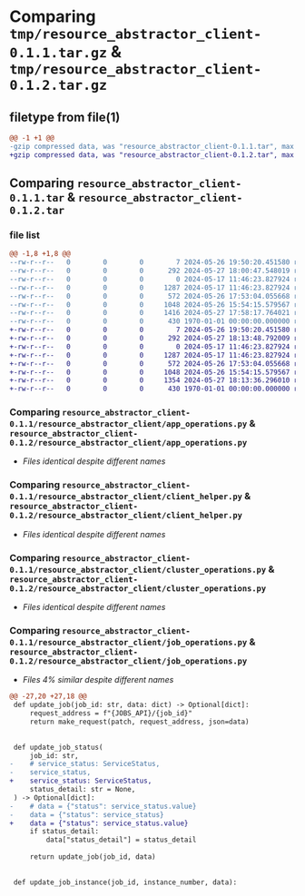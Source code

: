 # Comparing `tmp/resource_abstractor_client-0.1.1.tar.gz` & `tmp/resource_abstractor_client-0.1.2.tar.gz`

## filetype from file(1)

```diff
@@ -1 +1 @@
-gzip compressed data, was "resource_abstractor_client-0.1.1.tar", max compression
+gzip compressed data, was "resource_abstractor_client-0.1.2.tar", max compression
```

## Comparing `resource_abstractor_client-0.1.1.tar` & `resource_abstractor_client-0.1.2.tar`

### file list

```diff
@@ -1,8 +1,8 @@
--rw-r--r--   0        0        0        7 2024-05-26 19:50:20.451580 resource_abstractor_client-0.1.1/README.md
--rw-r--r--   0        0        0      292 2024-05-27 18:00:47.548019 resource_abstractor_client-0.1.1/pyproject.toml
--rw-r--r--   0        0        0        0 2024-05-17 11:46:23.827924 resource_abstractor_client-0.1.1/resource_abstractor_client/__init__.py
--rw-r--r--   0        0        0     1287 2024-05-17 11:46:23.827924 resource_abstractor_client-0.1.1/resource_abstractor_client/app_operations.py
--rw-r--r--   0        0        0      572 2024-05-26 17:53:04.055668 resource_abstractor_client-0.1.1/resource_abstractor_client/client_helper.py
--rw-r--r--   0        0        0     1048 2024-05-26 15:54:15.579567 resource_abstractor_client-0.1.1/resource_abstractor_client/cluster_operations.py
--rw-r--r--   0        0        0     1416 2024-05-27 17:58:17.764021 resource_abstractor_client-0.1.1/resource_abstractor_client/job_operations.py
--rw-r--r--   0        0        0      430 1970-01-01 00:00:00.000000 resource_abstractor_client-0.1.1/PKG-INFO
+-rw-r--r--   0        0        0        7 2024-05-26 19:50:20.451580 resource_abstractor_client-0.1.2/README.md
+-rw-r--r--   0        0        0      292 2024-05-27 18:13:48.792009 resource_abstractor_client-0.1.2/pyproject.toml
+-rw-r--r--   0        0        0        0 2024-05-17 11:46:23.827924 resource_abstractor_client-0.1.2/resource_abstractor_client/__init__.py
+-rw-r--r--   0        0        0     1287 2024-05-17 11:46:23.827924 resource_abstractor_client-0.1.2/resource_abstractor_client/app_operations.py
+-rw-r--r--   0        0        0      572 2024-05-26 17:53:04.055668 resource_abstractor_client-0.1.2/resource_abstractor_client/client_helper.py
+-rw-r--r--   0        0        0     1048 2024-05-26 15:54:15.579567 resource_abstractor_client-0.1.2/resource_abstractor_client/cluster_operations.py
+-rw-r--r--   0        0        0     1354 2024-05-27 18:13:36.296010 resource_abstractor_client-0.1.2/resource_abstractor_client/job_operations.py
+-rw-r--r--   0        0        0      430 1970-01-01 00:00:00.000000 resource_abstractor_client-0.1.2/PKG-INFO
```

### Comparing `resource_abstractor_client-0.1.1/resource_abstractor_client/app_operations.py` & `resource_abstractor_client-0.1.2/resource_abstractor_client/app_operations.py`

 * *Files identical despite different names*

### Comparing `resource_abstractor_client-0.1.1/resource_abstractor_client/client_helper.py` & `resource_abstractor_client-0.1.2/resource_abstractor_client/client_helper.py`

 * *Files identical despite different names*

### Comparing `resource_abstractor_client-0.1.1/resource_abstractor_client/cluster_operations.py` & `resource_abstractor_client-0.1.2/resource_abstractor_client/cluster_operations.py`

 * *Files identical despite different names*

### Comparing `resource_abstractor_client-0.1.1/resource_abstractor_client/job_operations.py` & `resource_abstractor_client-0.1.2/resource_abstractor_client/job_operations.py`

 * *Files 4% similar despite different names*

```diff
@@ -27,20 +27,18 @@
 def update_job(job_id: str, data: dict) -> Optional[dict]:
     request_address = f"{JOBS_API}/{job_id}"
     return make_request(patch, request_address, json=data)
 
 
 def update_job_status(
     job_id: str,
-    # service_status: ServiceStatus,
-    service_status,
+    service_status: ServiceStatus,
     status_detail: str = None,
 ) -> Optional[dict]:
-    # data = {"status": service_status.value}
-    data = {"status": service_status}
+    data = {"status": service_status.value}
     if status_detail:
         data["status_detail"] = status_detail
 
     return update_job(job_id, data)
 
 
 def update_job_instance(job_id, instance_number, data):
```

